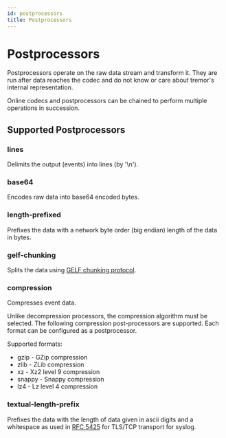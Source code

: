 ```yaml
---
id: postprocessors
title: Postprocessors
---
```


# Postprocessors

Postprocessors operate on the raw data stream and transform it. They are run after data reaches the codec and do not know or care about tremor's internal representation.

Online codecs and postprocessors can be chained to perform multiple operations in succession.

## Supported Postprocessors

### lines

Delimits the output (events) into lines (by '\n').

### base64

Encodes raw data into base64 encoded bytes.

### length-prefixed

Prefixes the data with a network byte order (big endian) length of the data in bytes.

### gelf-chunking

Splits the data using [GELF chunking protocol](https://docs.graylog.org/en/3.0/pages/gelf.html#chunking).

### compression

Compresses event data.

Unlike decompression processors, the compression algorithm must be selected. The following compression post-processors are supported. Each format can be configured as a postprocessor.

Supported formats:

- gzip - GZip compression
- zlib - ZLib compression
- xz - Xz2 level 9 compression
- snappy - Snappy compression
- lz4 - Lz level 4 compression

### textual-length-prefix

Prefixes the data with the length of data given in ascii digits and a whitespace as used in [RFC 5425](https://tools.ietf.org/html/rfc5425#section-4.3) for TLS/TCP transport for syslog.
 
